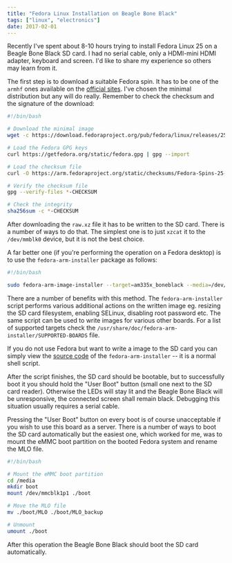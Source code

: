 ```yaml
---
title: "Fedora Linux Installation on Beagle Bone Black"
tags: ["linux", "electronics"]
date: 2017-02-01
---
```


Recently I've spent about 8-10 hours trying to install Fedora Linux 25 on a
Beagle Bone Black SD card. I had no serial cable, only a HDMI-mini HDMI adapter,
keyboard and screen. I'd like to share my experience so others may learn from
it.

<!--more-->

The first step is to download a suitable Fedora spin. It has to be one of the
`armhf` ones available on the [official sites](https://arm.fedoraproject.org/).
I've chosen the minimal distribution but any will do really. Remember to check
the checksum and the signature of the download:

```bash
#!/bin/bash

# Download the minimal image
wget -c https://download.fedoraproject.org/pub/fedora/linux/releases/25/Spins/armhfp/images/Fedora-Minimal-armhfp-25-1.3-sda.raw.xz

# Load the Fedora GPG keys
curl https://getfedora.org/static/fedora.gpg | gpg --import

# Load the checksum file
curl -O https://arm.fedoraproject.org/static/checksums/Fedora-Spins-25-1.3-armhfp-CHECKSUM

# Verify the checksum file
gpg --verify-files *-CHECKSUM

# Check the integrity
sha256sum -c *-CHECKSUM
```

After downloading the `raw.xz` file it has to be written to the SD card. There
is a number of ways to do that. The simplest one is to just `xzcat` it to the
`/dev/mmblk0` device, but it is not the best choice.

A far better one (if you're performing the operation on a Fedora desktop) is to
use the `fedora-arm-installer` package as follows:

```bash
#!/bin/bash

sudo fedora-arm-image-installer --target=am335x_boneblack --media=/dev/mmcblk0 --image=Fedora-Minimal-armhfp-25-1.3-sda.raw.xz --selinux=ON --resizefs --addconsole --norootpass
```

There are a number of benefits with this method. The `fedora-arm-installer`
script performs various additional actions on the written image eg. resizing the
SD card filesystem, enabling SELinux, disabling root password etc. The same
script can be used to write images for various other boards. For a list of
supported targets check the
`/usr/share/doc/fedora-arm-installer/SUPPORTED-BOARDS` file.

If you do not use Fedora but want to write a image to the SD card you can simply
view the [source code](https://github.com/sorki/fedora-arm-installer) of the
`fedora-arm-installer` -- it is a normal shell script.

After the script finishes, the SD card should be bootable, but to successfully
boot it you should hold the "User Boot" button (small one next to the SD card
reader). Otherwise the LEDs will stay lit and the Beagle Bone Black will be
unresponsive, the connected screen shall remain black. Debugging this situation
usually requires a serial cable.

Pressing the "User Boot" button on every boot is of course unacceptable if you
wish to use this board as a server. There is a number of ways to boot the SD
card automatically but the easiest one, which worked for me, was to mount the
eMMC boot partition on the booted Fedora system and rename the MLO file.

```bash
#!/bin/bash

# Mount the eMMC boot partition
cd /media
mkdir boot
mount /dev/mmcblk1p1 ./boot

# Move the MLO file
mv ./boot/MLO ./boot/MLO_backup

# Unmount
umount ./boot
```

After this operation the Beagle Bone Black should boot the SD card
automatically.
